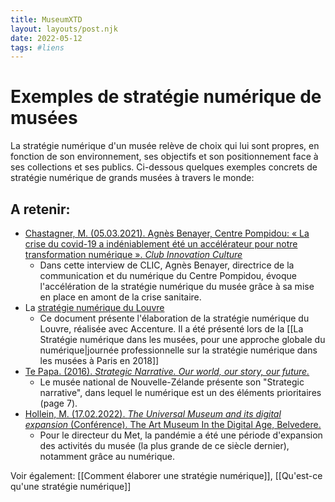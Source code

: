 ```yaml
---
title: MuseumXTD
layout: layouts/post.njk
date: 2022-05-12
tags: #liens
---
```

# Exemples de stratégie numérique de musées

La stratégie numérique d'un musée relève de choix qui lui sont propres, en fonction de son environnement, ses objectifs et son positionnement face à ses collections et ses publics. Ci-dessous quelques exemples concrets de stratégie numérique de grands musées à travers le monde: 

## A retenir: 
- [Chastagner, M. (05.03.2021). Agnès Benayer, Centre Pompidou: « La crise du covid-19 a indéniablement été un accélérateur pour notre transformation numérique ». *Club Innovation Culture*](http://www.club-innovation-culture.fr/itv-agnes-benayer-centre-pompidou-mars-2021/)
	- Dans cette interview de CLIC, Agnès Benayer, directrice de la communication et du numérique du Centre Pompidou, évoque l'accélération de la stratégie numérique du musée grâce à sa mise en place en amont de la crise sanitaire. 
- La [stratégie numérique du Louvre](https://www.culture.gouv.fr/Media/Thematiques/Musees/Colloques-Journees-d-etudes/Strategie-numerique-dans-les-musees/Presentation-de-Mme-Marion-Oechsli)
	- Ce document présente l'élaboration de la stratégie numérique du Louvre, réalisée avec Accenture. Il a été présenté lors de la [[La Stratégie numérique dans les musées, pour une approche globale du numérique|journée professionnelle sur la stratégie numérique dans les musées à Paris en 2018]]
- [Te Papa. (2016). *Strategic Narrative. Our world, our story, our future.*](https://www.tepapa.govt.nz/sites/default/files/strategic_narrative.pdf)
	- Le musée national de Nouvelle-Zélande présente son "Strategic narrative", dans lequel le numérique est un des éléments prioritaires (page 7). 
- [Hollein, M. (17.02.2022). _The Universal Museum and its digital expansion_ (Conférence). The Art Museum In the Digital Age, Belvedere.](https://www.youtube.com/watch?v=ZlqJ41rUVas&list=PLdBMjT6e-IFlDUPJRs5JE6xiM8qQgLe3J&ab_channel=BelvedereMuseum)
	- Pour le directeur du Met, la pandémie a été une période d'expansion des activités du musée (la plus grande de ce siècle dernier), notamment grâce au numérique.


Voir également: [[Comment élaborer une stratégie numérique]], [[Qu'est-ce qu'une stratégie numérique]]